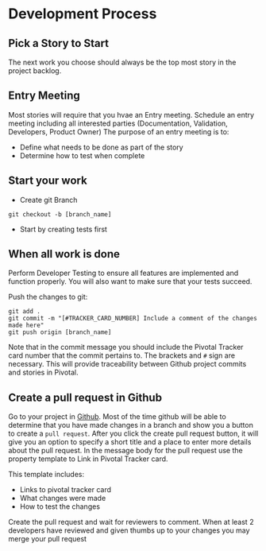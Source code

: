 # Development Process
## Pick a Story to Start
The next work you choose should always be the top most story in the project backlog.

## Entry Meeting
Most stories will require that you hvae an Entry meeting.  Schedule an entry meeting including all interested parties (Documentation, Validation, Developers, Product Owner)
The purpose of an entry meeting is to:
- Define what needs to be done as part of the story
- Determine how to test when complete

## Start your work
- Create git Branch

``` shell
git checkout -b [branch_name]
```

- Start by creating tests first

## When all work is done
Perform Developer Testing to ensure all features are implemented and function properly. You will also want to make sure that your tests succeed.

Push the changes to git:

``` shell
git add .
git commit -m "[#TRACKER_CARD_NUMBER] Include a comment of the changes made here"
git push origin [branch_name]
```

Note that in the commit message you should include the Pivotal Tracker card number that the commit pertains to.  The brackets and `#` sign are necessary.  This will provide traceability between Github project commits and stories in Pivotal.

## Create a pull request in Github
Go to your project in [Github](https://github.com/Programming-Practice/Log-Viewer).  Most of the time github will be able to determine that you have made changes in a branch and show you a button to create a `pull request`.  After you click the create pull request button, it will give you an option to specify a short title and a place to enter more details about the pull request.  In the message body for the pull request use the property template to Link in Pivotal Tracker card.

This template includes:

- Links to pivotal tracker card
- What changes were made
- How to test the changes

Create the pull request and wait for reviewers to comment.  When at least 2 developers have reviewed and given thumbs up to your changes you may merge your pull request
